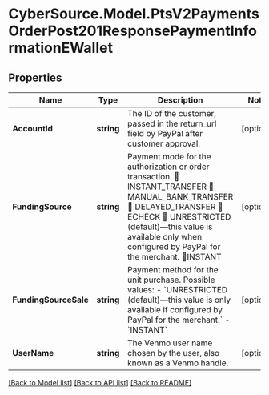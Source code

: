 # CyberSource.Model.PtsV2PaymentsOrderPost201ResponsePaymentInformationEWallet
## Properties

Name | Type | Description | Notes
------------ | ------------- | ------------- | -------------
**AccountId** | **string** | The ID of the customer, passed in the return_url field by PayPal after customer approval. | [optional] 
**FundingSource** | **string** | Payment mode for the authorization or order transaction.  INSTANT_TRANSFER  MANUAL_BANK_TRANSFER  DELAYED_TRANSFER  ECHECK  UNRESTRICTED (default)—this value is available only when configured by PayPal for the merchant. INSTANT | [optional] 
**FundingSourceSale** | **string** | Payment method for the unit purchase. Possible values: - &#x60;UNRESTRICTED (default)—this value is only available if configured by PayPal for the merchant.&#x60; - &#x60;INSTANT&#x60;  | [optional] 
**UserName** | **string** | The Venmo user name chosen by the user, also known as a Venmo handle.  | [optional] 

[[Back to Model list]](../README.md#documentation-for-models) [[Back to API list]](../README.md#documentation-for-api-endpoints) [[Back to README]](../README.md)

